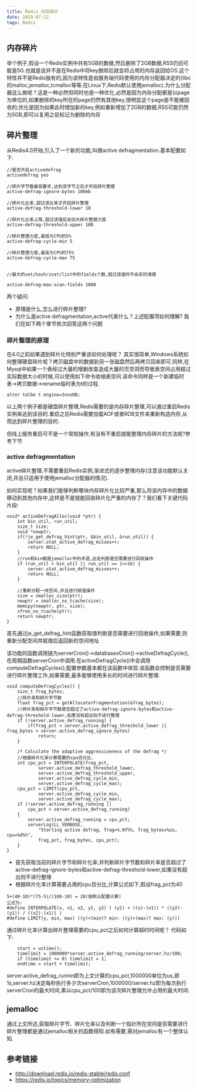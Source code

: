 ```yaml
---
title: Redis 内存碎片
date: 2019-07-22
tags: Redis
---
```



## 内存碎片
 
举个例子,假设一个Redis实例中共有5GB的数据,然后删除了2GB数据,RSS仍旧可能是5G.也就是说并不是在Redis中将key删除后就会将占用的内存返回给OS.这个特性并不是Redis独有的,因为该特性是由服务端代码使用的内存分配器决定的(libc的malloc,jemalloc,tcmalloc等等,在Linux下,Redis默认使用jemalloc).为什么分配器这么做呢？这是一种必然但同时也是一种优化,必然是因为内存分配都是以page为单位的,如果删除的key所在的page仍然有其他key,很明显这个page是不能被回收的;优化是因为如果此时增加新的key,例如重新增加了2GB的数据,RSS可能仍然为5GB,即可以复用之前标记为删除的内存

## 碎片整理

从Redis4.0开始,引入了一个新的功能,叫做active defragmentation.基本配置如下:
```
//是否开启activedefrag
activedefrag yes

//碎片字节数最低要求,达到该字节之后才开启碎片整理
active-defrag-ignore-bytes 100mb

//碎片化比率,超过该比率才开启碎片整理
active-defrag-threshold-lower 10

//碎片化比率上限,超过该值后会加大碎片整理力度
active-defrag-threshold-upper 100

//碎片整理力度,最低为CPU的5%
active-defrag-cycle-min 5

//碎片整理力度,最高为CPU的75%
active-defrag-cycle-max 75


//最大的set/hash/zset/list中的fields个数,超过该值时不会实时清理

active-defrag-max-scan-fields 1000
```

两个疑问:
* 原理是什么,怎么进行碎片整理?
* 为什么是active defragmentation,active代表什么？上述配置项如何理解?
我们在如下两个章节依次回答这两个问题

### 碎片整理的原理

在4.0之前如果遇到碎片化特别严重该如何处理呢？
其实很简单,Windows系统如何整理硬盘碎片呢？拷贝磁盘中的数据到另一张磁盘然后再拷贝回来即可.同样,在Mysql中如果一个表经过大量的增删改查造成大量的页空洞而导致表空间占用超过实际数据大小的时候,可以使用如下命令收缩表空间.该命令同样是一个新建临时表->拷贝数据->rename临时表为t的过程.
```
alter talbe t engine=InnoDB;
```

以上两个例子都是硬盘碎片整理,Redis需要的是内存碎片整理,可以通过重启Redis实例来达到该目的.重启之后Redis需要加载AOF或者RDB文件来重新构造内存,从而达到碎片整理的目的.

但线上服务重启可不是一个常规操作,有没有不重启就能整理内存碎片的方法呢?参考下节

### active defragmentation

active碎片整理,不需要重启Redis实例,渐进式的逐步整理内存(注意该功能默认关闭,并且只适用于使用jemalloc分配器的情况).

如何实现呢？如果我们能够判断哪块内存碎片化比较严重,那么将该内存中的数据移动到其他内存中,这样是不是就能回收碎片化严重的内存了？我们看下关键代码片段:

```
void* activeDefragAlloc(void *ptr) {
    int bin_util, run_util;
    size_t size;
    void *newptr;
    if(!je_get_defrag_hint(ptr, &bin_util, &run_util)) {
        server.stat_active_defrag_misses++;
        return NULL;
    }
    //run和bin都是jemalloc中的术语,此处判断是否需要进行回收操作
    if (run_util > bin_util || run_util == 1<<16) {
        server.stat_active_defrag_misses++;
        return NULL;
    }

    //重新分配一块空间,并且进行赋值操作
    size = zmalloc_size(ptr);
    newptr = zmalloc_no_tcache(size);
    memcpy(newptr, ptr, size);
    zfree_no_tcache(ptr);
    return newptr;
}
```
首先通过je_get_defrag_hint函数获取值判断是否需要进行回收操作,如果需要,则重新分配空间并赋值后返回新的空间地址

该功能的函数调用链为serverCron()->databasesCron()->activeDefragCycle(),在周期函数serverCron中调用.在activeDefragCycle()中会调用computeDefragCycles(),配置参数基本都在该函数中体现.该函数会控制是否需要进行碎片整理工作,如果需要,最多能够使用多长的时间进行碎片整理.

```
void computeDefragCycles() {
    size_t frag_bytes;
    //碎片率和碎片字节数
    float frag_pct = getAllocatorFragmentation(&frag_bytes);
    //碎片率和碎片字节数是否超过了active-defrag-ignore-bytes和active-defrag-threshold-lower,如果没有超出则不进行整理
    if (!server.active_defrag_running) {
        if(frag_pct < server.active_defrag_threshold_lower || frag_bytes < server.active_defrag_ignore_bytes)
            return;
    }

    /* Calculate the adaptive aggressiveness of the defrag */
    //根据碎片化率计算需要的cpu百分比.
    int cpu_pct = INTERPOLATE(frag_pct,
            server.active_defrag_threshold_lower,
            server.active_defrag_threshold_upper,
            server.active_defrag_cycle_min,
            server.active_defrag_cycle_max);
    cpu_pct = LIMIT(cpu_pct,
            server.active_defrag_cycle_min,
            server.active_defrag_cycle_max);
    if (!server.active_defrag_running ||
        cpu_pct > server.active_defrag_running)
    {
        server.active_defrag_running = cpu_pct;
        serverLog(LL_VERBOSE,
            "Starting active defrag, frag=%.0f%%, frag_bytes=%zu, cpu=%d%%",
            frag_pct, frag_bytes, cpu_pct);
    }
}

```
* 首先获取当前的碎片字节和碎片化率,并判断碎片字节数和碎片率是否超过了active-defrag-ignore-bytes和active-defrag-threshold-lower,如果没有超出则不进行整理
* 根据碎片化率计算需要占用的cpu百分比,计算公式如下,假设frag_pct为40
```
5+(40-10)*(75-5)/(100-10) = 28(按默认配置计算)
公式为:
#define INTERPOLATE(x, x1, x2, y1, y2) ( (y1) + ((x)-(x1)) * ((y2)-(y1)) / ((x2)-(x1)) )
#define LIMIT(y, min, max) ((y)<(min)? min: ((y)>(max)? max: (y)))
```
通过碎片化率计算出碎片整理需要的cpu_pct之后如何计算超时时间呢？
代码如下:
```
    start = ustime();
    timelimit = 1000000*server.active_defrag_running/server.hz/100;
    if (timelimit <= 0) timelimit = 1;
    endtime = start + timelimit;
```
server.active_defrag_runnin即为上文计算的cpu_pct,1000000单位为us,即1s,server.hz决定每秒执行多少次serverCron,1000000/server.hz即为每次执行serverCron的最大时间,乘以cpu_pct/100即为该次碎片整理允许占用的最大时间.

## jemalloc
通过上文所述,获取碎片字节、碎片化率以及判断一个指针所在空间是否需要进行碎片整理都是通过jemalloc相关的函数得知.如有需要,需对jemalloc有一个整体认知.

## 参考链接
* http://download.redis.io/redis-stable/redis.conf
* https://redis.io/topics/memory-optimization





















